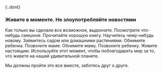 {:.dont}
### Живите в моменте. Не злоупотребляйте новостями

Как только вы сделали все возможное, выдохните. Посмотрите что-нибудь смешное. Прочитайте хорошую книгу. Научитесь чему-нибудь новому. Займитесь садом или домашними растениями. Обнимите ребенка. Позвоните маме. Обнимите маму. Позвоните ребенку. Живите настоящим. Используйте этот момент, чтобы поблагодарить мир за то, что живете на нашей удивительной планете. 

Мы должны пройти это все вместе, заботясь друг о друге.
